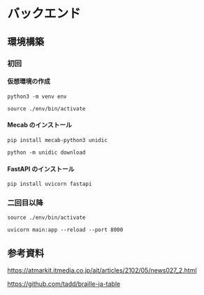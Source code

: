 # バックエンド

## 環境構築

### 初回

#### 仮想環境の作成

```shell
python3 -m venv env
```

```shell
source ./env/bin/activate
```

#### Mecab のインストール

```shell
pip install mecab-python3 unidic
```

```shell
python -m unidic download
```

#### FastAPI のインストール

```shell
pip install uvicorn fastapi
```

### 二回目以降

```shell
source ./env/bin/activate
```

```shell
uvicorn main:app --reload --port 8000
```

## 参考資料

https://atmarkit.itmedia.co.jp/ait/articles/2102/05/news027_2.html

https://github.com/tadd/braille-ja-table
